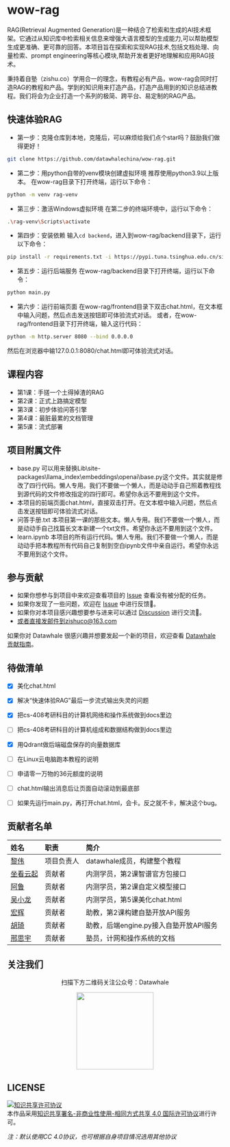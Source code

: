 # wow-rag


RAG(Retrieval Augmented Generation)是一种结合了检索和生成的AI技术框架。它通过从知识库中检索相关信息来增强大语言模型的生成能力,可以帮助模型生成更准确、更可靠的回答。本项目旨在探索和实现RAG技术,包括文档处理、向量检索、prompt engineering等核心模块,帮助开发者更好地理解和应用RAG技术。

秉持着自塾（zishu.co）学用合一的理念，有教程必有产品，wow-rag会同时打造RAG的教程和产品。学到的知识用来打造产品，打造产品用到的知识总结进教程。我们将会为企业打造一个系列的极简、跨平台、易定制的RAG产品。

## 快速体验RAG

- 第一步：克隆仓库到本地，克隆后，可以麻烦给我们点个star吗？鼓励我们做得更好！
```bash
git clone https://github.com/datawhalechina/wow-rag.git
```

- 第二步：用python自带的venv模块创建虚拟环境
推荐使用python3.9以上版本。
在wow-rag目录下打开终端，运行以下命令：
```bash
python -m venv rag-venv
```

- 第三步：激活Windows虚拟环境
在第二步的终端环境中，运行以下命令：
```bash
.\rag-venv\Scripts\activate
```


- 第四步：安装依赖
输入`cd backend`，进入到wow-rag/backend目录下，运行以下命令：
```bash
pip install -r requirements.txt -i https://pypi.tuna.tsinghua.edu.cn/simple
```

- 第五步：运行后端服务
在wow-rag/backend目录下打开终端，运行以下命令：
```bash
python main.py
```

- 第六步：运行前端页面
在wow-rag/frontend目录下双击chat.html，在文本框中输入问题，然后点击发送按钮即可体验流式对话。
或者，在wow-rag/frontend目录下打开终端，输入这行代码：
```bash
python -m http.server 8080 --bind 0.0.0.0
```
然后在浏览器中输127.0.0.1:8080/chat.html即可体验流式对话。





## 课程内容
- 第1课：手搓一个土得掉渣的RAG
- 第2课：正式上路搞定模型
- 第3课：初步体验问答引擎
- 第4课：最脏最累的文档管理
- 第5课：流式部署

## 项目附属文件
- base.py 可以用来替换Lib\site-packages\llama_index\embeddings\openai\base.py这个文件。其实就是修改了四行代码。懒人专用。我们不要做一个懒人，而是动动手自己照着教程找到源代码的文件修改指定的四行即可。希望你永远不要用到这个文件。
- 本项目的前端页面chat.html，直接双击打开。在文本框中输入问题，然后点击发送按钮即可体验流式对话。
- 问答手册.txt 本项目第一课的那些文本。懒人专用。我们不要做一个懒人，而是动动手自己找篇长文本新建一个txt文件。希望你永远不要用到这个文件。
- learn.ipynb 本项目的所有运行代码。懒人专用。我们不要做一个懒人，而是动动手把本教程所有代码自己复制到空白ipynb文件中亲自运行。希望你永远不要用到这个文件。

## 参与贡献

- 如果你想参与到项目中来欢迎查看项目的 [Issue]() 查看没有被分配的任务。
- 如果你发现了一些问题，欢迎在 [Issue]() 中进行反馈🐛。
- 如果你对本项目感兴趣想要参与进来可以通过 [Discussion]() 进行交流💬。
- 或者直接发邮件到zishuco@163.com

如果你对 Datawhale 很感兴趣并想要发起一个新的项目，欢迎查看 [Datawhale 贡献指南](https://github.com/datawhalechina/DOPMC#%E4%B8%BA-datawhale-%E5%81%9A%E5%87%BA%E8%B4%A1%E7%8C%AE)。


## 待做清单
- [x] 美化chat.html
- [x] 解决“快速体验RAG”最后一步流式输出失灵的问题
- [x] 把cs-408考研科目的计算机网络和操作系统做到docs里边
- [ ] 把cs-408考研科目的计算机组成和数据结构做到docs里边
- [x] 用Qdrant做后端磁盘保存的向量数据库
- [ ] 在Linux云电脑跑本教程的说明
- [ ] 申请零一万物的36元额度的说明
- [ ] chat.html输出消息后让页面自动滚动到最底部
- [ ] 如果先运行main.py，再打开chat.html，会卡。反之就不卡，解决这个bug。




## 贡献者名单

| 姓名 | 职责 | 简介 |
| :----| :---- | :---- |
| [黎伟](https://github.com/omige) | 项目负责人 | datawhale成员，构建整个教程 |
| [坐看云起](https://github.com/netbuddy) | 贡献者 | 内测学员，第2课智谱官方包接口 |
| [阿鲁](https://github.com/abchbx) | 贡献者 | 内测学员，第2课自定义模型接口 |
| [吴小龙](https://github.com/LouisCanBe) | 贡献者 | 内测学员，第5课美化chat.html |
| [宏辉](https://github.com/cheunghonghui) | 贡献者 | 助教，第2课构建自塾开放API服务 |
| [胡琦](https://github.com/hu-qi) | 贡献者 | 助教，后端engine.py接入自塾开放API服务 |
| [邢思宇](https://github.com/xiaoyuhuv) | 贡献者 | 塾员，计网和操作系统的文档 |

## 关注我们

<div align=center>
<p>扫描下方二维码关注公众号：Datawhale</p>
<img src="https://raw.githubusercontent.com/datawhalechina/pumpkin-book/master/res/qrcode.jpeg" width = "180" height = "180">
</div>

## LICENSE

<a rel="license" href="http://creativecommons.org/licenses/by-nc-sa/4.0/"><img alt="知识共享许可协议" style="border-width:0" src="https://img.shields.io/badge/license-CC%20BY--NC--SA%204.0-lightgrey" /></a><br />本作品采用<a rel="license" href="http://creativecommons.org/licenses/by-nc-sa/4.0/">知识共享署名-非商业性使用-相同方式共享 4.0 国际许可协议</a>进行许可。

*注：默认使用CC 4.0协议，也可根据自身项目情况选用其他协议*
